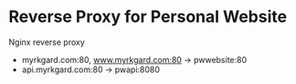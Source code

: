 # Reverse Proxy for Personal Website

Nginx reverse proxy

- myrkgard.com:80, www.myrkgard.com:80 -> pwwebsite:80
- api.myrkgard.com:80 -> pwapi:8080
